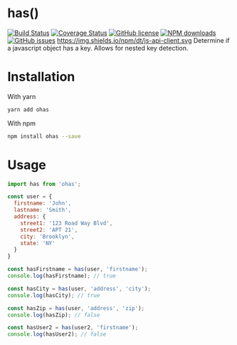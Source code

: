# has()

[![Build Status](https://travis-ci.org/luisfcolon/has.svg?branch=master)](https://travis-ci.org/luisfcolon/has)
[![Coverage Status](https://coveralls.io/repos/github/luisfcolon/has/badge.svg?branch=master)](https://coveralls.io/github/luisfcolon/has?branch=master)
[![GitHub license](https://img.shields.io/badge/license-MIT-blue.svg)](https://raw.githubusercontent.com/luisfcolon/has/master/LICENSE)
[![NPM downloads](https://img.shields.io/npm/dt/ohas.svg)](https://www.npmjs.com/package/ohas)
[![GitHub issues](https://img.shields.io/github/issues/luisfcolon/has.svg)](https://github.com/luisfcolon/has/issues)
https://img.shields.io/npm/dt/js-api-client.svg
Determine if a javascript object has a key.
Allows for nested key detection.

# Installation

With yarn

```bash
yarn add ohas
```

With npm

```bash
npm install ohas --save
```

# Usage

```js
import has from 'ohas';

const user = {
  firstname: 'John',
  lastname: 'Smith',
  address: {
    street1: '123 Road Way Blvd',
    street2: 'APT 21',
    city: 'Brooklyn',
    state: 'NY'
  }
}

const hasFirstname = has(user, 'firstname');
console.log(hasFirstname); // true

const hasCity = has(user, 'address', 'city');
console.log(hasCity); // true

const hasZip = has(user, 'address', 'zip');
console.log(hasZip); // false

const hasUser2 = has(user2, 'firstname');
console.log(hasUser2); // false
```

